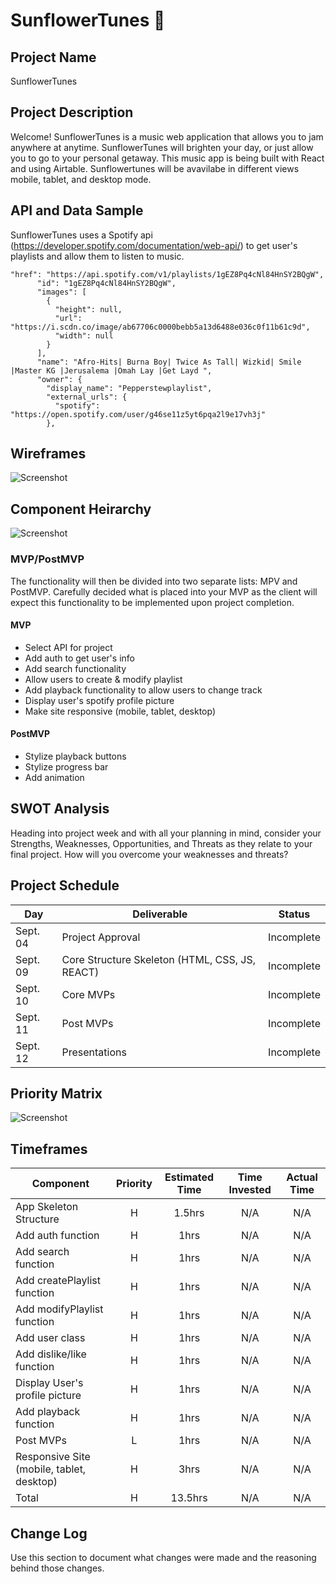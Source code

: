 # SunflowerTunes 🌻

## Project Name

SunflowerTunes

## Project Description

Welcome! SunflowerTunes is a music web application that allows you to jam anywhere at anytime. SunflowerTunes will brighten your day, or just allow you to go to your personal getaway. This music app is being built with React and using Airtable. Sunflowertunes will be avavilabe in different views mobile, tablet, and desktop mode. 

## API and Data Sample

SunflowerTunes uses a Spotify api (https://developer.spotify.com/documentation/web-api/) to get user's playlists and allow them to listen to music.

```
"href": "https://api.spotify.com/v1/playlists/1gEZ8Pq4cNl84HnSY2BQgW",
      "id": "1gEZ8Pq4cNl84HnSY2BQgW",
      "images": [
        {
          "height": null,
          "url": "https://i.scdn.co/image/ab67706c0000bebb5a13d6488e036c0f11b61c9d",
          "width": null
        }
      ],
      "name": "Afro-Hits| Burna Boy| Twice As Tall| Wizkid| Smile |Master KG |Jerusalema |Omah Lay |Get Layd ",
      "owner": {
        "display_name": "Pepperstewplaylist",
        "external_urls": {
          "spotify": "https://open.spotify.com/user/g46se11z5yt6pqa2l9e17vh3j"
        },
```

## Wireframes
![Screenshot](https://i.imgur.com/m10ZSl3.png)

## Component Heirarchy

![Screenshot](https://i.imgur.com/WocE8Wq.png)

### MVP/PostMVP

The functionality will then be divided into two separate lists: MPV and PostMVP.  Carefully decided what is placed into your MVP as the client will expect this functionality to be implemented upon project completion.  

#### MVP 

- Select API for project
- Add auth to get user's info
- Add search functionality
- Allow users to create & modify playlist
- Add playback functionality to allow users to change track 
- Display user's spotify profile picture
- Make site responsive (mobile, tablet, desktop)

#### PostMVP  

- Stylize playback buttons
- Stylize progress bar
- Add animation


## SWOT Analysis

Heading into project week and with all your planning in mind, consider your Strengths, Weaknesses, Opportunities, and Threats as they relate to your final project. How will you overcome your weaknesses and threats? 

## Project Schedule

|  Day | Deliverable | Status
|---|---| ---|
|Sept. 04| Project Approval | Incomplete
|Sept. 09| Core Structure Skeleton (HTML, CSS, JS, REACT) | Incomplete
|Sept. 10| Core MVPs | Incomplete
|Sept. 11| Post MVPs | Incomplete
|Sept. 12| Presentations | Incomplete

## Priority Matrix

![Screenshot](https://i.imgur.com/xSA76Xh.jpg?1)

## Timeframes

| Component | Priority | Estimated Time | Time Invested | Actual Time |
| --- | :---: |  :---: | :---: | :---: |
| App Skeleton Structure | H | 1.5hrs| N/A | N/A |
| Add auth function | H | 1hrs| N/A | N/A |
| Add search function | H | 1hrs| N/A | N/A |
| Add createPlaylist function | H | 1hrs| N/A | N/A |
| Add modifyPlaylist function | H | 1hrs| N/A | N/A |
| Add user class | H | 1hrs| N/A | N/A |
| Add dislike/like function | H | 1hrs| N/A | N/A |
| Display User's profile picture | H | 1hrs| N/A | N/A |
| Add playback function | H | 1hrs| N/A | N/A |
| Post MVPs | L | 1hrs| N/A | N/A |
| Responsive Site (mobile, tablet, desktop) | H | 3hrs| N/A | N/A |
| Total | H | 13.5hrs| N/A | N/A |

## Change Log
 Use this section to document what changes were made and the reasoning behind those changes.  
